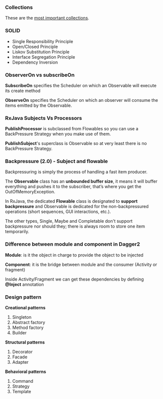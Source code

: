 ### Collections

These are the [most important collections](https://docs.google.com/document/d/1DwLCwYmGjuIbY54IVt6RbrOgemlJ6Px6NWgQwqECOnM/edit?usp=sharing).

### SOLID
- Single Responsibility Principle
- Open/Closed Principle
- Liskov Substitution Principle
- Interface Segregation Principle
- Dependency Inversion

### ObserverOn vs subscribeOn

**SubscribeOn** specifies the Scheduler on which an Observable will execute its create method

**ObserveOn** specifies the Scheduler on which an observer will consume the items emitted by the Observable.

### RxJava Subjects Vs Processors

**PublishProcessor** is subclassed from Flowables so you can use a
BackPressure Strategy when you make use of them.

**PublishSubject**'s superclass is Observable so at very least there is
no BackPressure Strategy.

### Backpressure (2.0) - Subject and flowable

Backpressuring is simply the process of handling a fast item producer.

The **Observable** class has an **unbounded buffer size**, it means it
will buffer everything and pushes it to the subscriber,
that’s where you get the OutOfMemoryException.

In RxJava, the dedicated **Flowable** class is designated to **support
backpressure** and Observable is dedicated for the non-backpressured
operations (short sequences, GUI interactions, etc.).

The other types, Single, Maybe and Completable don't support backpressure
nor should they; there is always room to store one item temporarily.

### Difference between module and component in Dagger2

**Module**: is it the object in charge to provide the object to be injected

**Component**: it is the bridge between module and the consumer (Activity or fragment)

Inside Activity/Fragment we can get these dependencies by defining **\@Inject**
annotation

### Design pattern

**Creational patterns**

1. Singleton
2. Abstract factory
3. Method factory
4. Builder

**Structural patterns**

1. Decorator
2. Facade
3. Adapter

**Behavioral patterns**

1. Command
2. Strategy
3. Template
